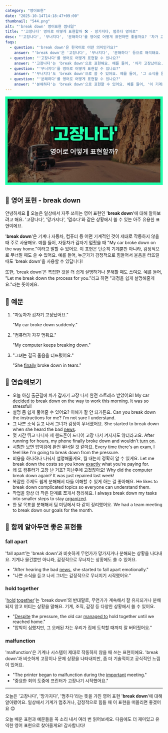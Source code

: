 ```yaml
---
category: "영어표현"
date: "2025-10-14T14:18:47+09:00"
thumbnail: "544.png"
alt: "'break down' 영어표현 썸네일"
title: "'고장나다' 영어로 어떻게 표현할까 🛠️ - 망가지다, 멈추다 영어로"
desc: "'고장나다', '무너지다', '분해하다'를 영어로 어떻게 표현하면 좋을까요? '차가 고장났어요.', '그 소식에 무너졌어요.', '이 기계를 분해해 볼게요.' 등을 영어로 표현하는 법을 배워봅시다. 다양한 예문을 통해서 연습하고 본인의 표현으로 만들어 보세요."
faqs: 
  - question: "'break down'은 한국어로 어떤 의미인가요?"
    answer: "'break down'은 '고장나다', '무너지다', '분해하다' 등으로 해석돼요. 상황에 따라 기계가 멈추거나, 감정적으로 무너질 때, 또는 무언가를 분해할 때 쓸 수 있어요."
  - question: "'고장나다'를 영어로 어떻게 표현할 수 있나요?"
    answer: "'고장나다'는 'break down'으로 표현해요. 예를 들어, '차가 고장났어요.'는 'My car broke down.'이라고 해요."
  - question: "'무너지다'를 영어로 어떻게 표현할 수 있나요?"
    answer: "'무너지다'도 'break down'으로 쓸 수 있어요. 예를 들어, '그 소식을 듣고 무너졌어요.'는 'I broke down when I heard the news.'라고 해요."
  - question: "'분해하다'를 영어로 어떻게 표현할 수 있나요?"
    answer: "'분해하다'는 'break down'으로 표현할 수 있어요. 예를 들어, '이 기계를 분해해 볼게요.'는 'I'll try to break down this machine.'이라고 말해요."
---
```


!['break down' 영어표현](./544.png)

## 🌟 영어 표현 - break down

안녕하세요 👋 오늘은 일상에서 자주 쓰이는 영어 표현인 '**break down**'에 대해 알아보려고 해요. '고장나다', '망가지다', '멈추다'와 같은 상황에서 쓸 수 있는 아주 유용한 표현이에요.

'**break down**'은 기계나 자동차, 컴퓨터 등 어떤 기계적인 것이 제대로 작동하지 않을 때 주로 사용해요. 예를 들어, 자동차가 갑자기 멈췄을 때 "My car broke down on the way home."이라고 말할 수 있어요. 이 표현은 단순히 기계뿐만 아니라, 감정적으로 무너질 때도 쓸 수 있어요. 예를 들어, 누군가가 감정적으로 힘들어서 울음을 터뜨릴 때도 'break down'을 사용할 수 있답니다!

또한, 'break down'은 복잡한 것을 더 쉽게 설명하거나 분해할 때도 쓰여요. 예를 들어, "Let me break down the process for you."라고 하면 "과정을 쉽게 설명해줄게요."라는 뜻이에요.

## 📖 예문

1. "자동차가 갑자기 고장났어요."

   "My car broke down suddenly."

2. "컴퓨터가 자꾸 멈춰요."

   "My computer keeps breaking down."

3. "그녀는 결국 울음을 터뜨렸어요."

   "She [finally](/blog/in-english/182.finally/) broke down in tears."



## 💬 연습해보기

<ul data-interactive-list>

  <li data-interactive-item>
    <span data-toggler>오늘 아침 출근길에 차가 갑자기 고장 나서 완전 스트레스 받았어요!</span>
    <span data-answer>My car <a href="/blog/in-english/062.decide-to/">decided to</a> break down on the way to work this morning. It was so stressful!</span>
  </li>

  <li data-interactive-item>
    <span data-toggler>설명 좀 쉽게 풀어줄 수 있어요? 이해가 잘 안 되거든요.</span>
    <span data-answer>Can you break down the instructions for me? I'm not sure I understand.</span>
  </li>

  <li data-interactive-item>
    <span data-toggler>그 나쁜 소식 듣고 나서 그녀가 감정이 무너졌어요.</span>
    <span data-answer>She started to break down when she heard the bad <a href="/blog/in-english/536.news/">news</a>.</span>
  </li>

  <li data-interactive-item>
    <span data-toggler>몇 시간 뛰고 나니까 제 핸드폰이 드디어 고장 나서 켜지지도 않더라고요.</span>
    <span data-answer>After running for hours, my phone finally broke down and wouldn't <a href="/blog/in-english/310.turn-on/">turn on</a>.</span>
  </li>

  <li data-interactive-item>
    <span data-toggler>시험만 보면 압박감에 완전 무너질 것 같아요.</span>
    <span data-answer>Every time there's an exam, I feel like I'm going to break down from the pressure.</span>
  </li>

  <li data-interactive-item>
    <span data-toggler>비용을 하나하나 나눠서 설명해줄게요, 뭘 내는지 정확히 알 수 있게요.</span>
    <span data-answer>Let me break down the costs so you know <a href="/blog/in-english/419.exactly/">exactly</a> what you're paying for.</span>
  </li>

  <li data-interactive-item>
    <span data-toggler>왜 또 컴퓨터가 고장 난 거죠? 지난주에 고쳤잖아요!</span>
    <span data-answer>Why did the computer break down again? It was just repaired last week!</span>
  </li>

  <li data-interactive-item>
    <span data-toggler>복잡한 주제도 쉽게 분해해서 다들 이해할 수 있게 하는 걸 좋아해요.</span>
    <span data-answer>He likes to break down complicated topics so everyone can understand them.</span>
  </li>

  <li data-interactive-item>
    <span data-toggler>작업을 항상 더 작은 단계로 쪼개서 정리해요.</span>
    <span data-answer>I always break down my tasks into smaller steps to stay <a href="/blog/in-english/355.organize/">organized</a>.</span>
  </li>

  <li data-interactive-item>
    <span data-toggler>한 달 목표를 분해해서 팀 미팅에서 다 같이 정리했어요.</span>
    <span data-answer>We had a team meeting to break down our goals for the month.</span>
  </li>

</ul>

## 🤝 함께 알아두면 좋은 표현들

### fall apart

'fall apart'는 'break down'과 비슷하게 무언가가 망가지거나 분해되는 상황을 나타내요. 기계나 물건뿐만 아니라, 감정적으로 무너지는 상황에도 쓸 수 있어요.

- "After hearing the bad [news](/blog/in-english/536.news/), she started to fall apart emotionally."
- "나쁜 소식을 듣고 나서 그녀는 감정적으로 무너지기 시작했어요."

### hold together

'[hold](/blog/in-english/388.hold/) [together](/blog/in-english/374.together/)'는 'break down'의 반대말로, 무언가가 계속해서 잘 유지되거나 분해되지 않고 버티는 상황을 말해요. 기계, 조직, 감정 등 다양한 상황에서 쓸 수 있어요.

- "[Despite](/blog/in-english/341.despite/) the pressure, the old car [managed to](/blog/in-english/175.manage-to/) hold together until we reached home."
- "압박이 심했지만, 그 오래된 차는 우리가 집에 도착할 때까지 잘 버텨줬어요."

### malfunction

'malfunction'은 기계나 시스템이 제대로 작동하지 않을 때 쓰는 표현이에요. 'break down'과 비슷하게 고장이나 문제 상황을 나타내지만, 좀 더 기술적이고 공식적인 느낌이 있어요.

- "The printer began to malfunction during the [important](/blog/in-english/318.important/) meeting."
- "중요한 회의 도중에 프린터가 고장나기 시작했어요."

---

오늘은 '고장나다', '망가지다', '멈추다'라는 뜻을 가진 영어 표현 '**break down**'에 대해 알아봤어요. 일상에서 기계가 멈추거나, 감정적으로 힘들 때 이 표현을 떠올리면 좋겠어요 😊

오늘 배운 표현과 예문들을 꼭 소리 내서 여러 번 읽어보세요. 다음에도 더 재미있고 유익한 영어 표현으로 찾아올게요! 감사합니다!

